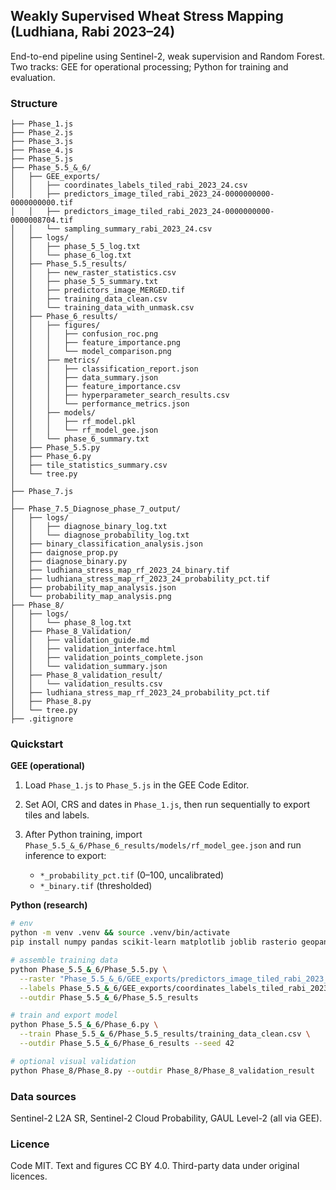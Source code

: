 ## Weakly Supervised Wheat Stress Mapping (Ludhiana, Rabi 2023–24)

End-to-end pipeline using Sentinel-2, weak supervision and Random Forest. Two tracks: GEE for operational processing; Python for training and evaluation.

### Structure

```
├── Phase_1.js
├── Phase_2.js
├── Phase_3.js
├── Phase_4.js
├── Phase_5.js
├── Phase_5.5_&_6/
│   ├── GEE_exports/
│   │   ├── coordinates_labels_tiled_rabi_2023_24.csv
│   │   ├── predictors_image_tiled_rabi_2023_24-0000000000-0000000000.tif
│   │   ├── predictors_image_tiled_rabi_2023_24-0000000000-0000008704.tif
│   │   └── sampling_summary_rabi_2023_24.csv
│   ├── logs/
│   │   ├── phase_5_5_log.txt
│   │   └── phase_6_log.txt
│   ├── Phase_5.5_results/
│   │   ├── new_raster_statistics.csv
│   │   ├── phase_5_5_summary.txt
│   │   ├── predictors_image_MERGED.tif
│   │   ├── training_data_clean.csv
│   │   └── training_data_with_unmask.csv
│   ├── Phase_6_results/
│   │   ├── figures/
│   │   │   ├── confusion_roc.png
│   │   │   ├── feature_importance.png
│   │   │   └── model_comparison.png
│   │   ├── metrics/
│   │   │   ├── classification_report.json
│   │   │   ├── data_summary.json
│   │   │   ├── feature_importance.csv
│   │   │   ├── hyperparameter_search_results.csv
│   │   │   └── performance_metrics.json
│   │   ├── models/
│   │   │   ├── rf_model.pkl
│   │   │   └── rf_model_gee.json
│   │   └── phase_6_summary.txt
│   ├── Phase_5.5.py
│   ├── Phase_6.py
│   ├── tile_statistics_summary.csv
│   └── tree.py
│
├── Phase_7.js
│
├── Phase_7.5_Diagnose_phase_7_output/
│   ├── logs/
│   │   ├── diagnose_binary_log.txt
│   │   └── diagnose_probability_log.txt
│   ├── binary_classification_analysis.json
│   ├── daignose_prop.py
│   ├── diagnose_binary.py
│   ├── ludhiana_stress_map_rf_2023_24_binary.tif
│   ├── ludhiana_stress_map_rf_2023_24_probability_pct.tif
│   ├── probability_map_analysis.json
│   └── probability_map_analysis.png
├── Phase_8/
│   ├── logs/
│   │   └── phase_8_log.txt
│   ├── Phase_8_Validation/
│   │   ├── validation_guide.md
│   │   ├── validation_interface.html
│   │   ├── validation_points_complete.json
│   │   └── validation_summary.json
│   ├── Phase_8_validation_result/
│   │   └── validation_results.csv
│   ├── ludhiana_stress_map_rf_2023_24_probability_pct.tif
│   ├── Phase_8.py
│   └── tree.py
├── .gitignore
```

### Quickstart

**GEE (operational)**

1. Load `Phase_1.js` to `Phase_5.js` in the GEE Code Editor.
2. Set AOI, CRS and dates in `Phase_1.js`, then run sequentially to export tiles and labels.
3. After Python training, import `Phase_5.5_&_6/Phase_6_results/models/rf_model_gee.json` and run inference to export:

   * `*_probability_pct.tif` (0–100, uncalibrated)
   * `*_binary.tif` (thresholded)

**Python (research)**

```bash
# env
python -m venv .venv && source .venv/bin/activate
pip install numpy pandas scikit-learn matplotlib joblib rasterio geopandas shapely tqdm

# assemble training data
python Phase_5.5_&_6/Phase_5.5.py \
  --raster "Phase_5.5_&_6/GEE_exports/predictors_image_tiled_rabi_2023_24-*.tif" \
  --labels Phase_5.5_&_6/GEE_exports/coordinates_labels_tiled_rabi_2023_24.csv \
  --outdir Phase_5.5_&_6/Phase_5.5_results

# train and export model
python Phase_5.5_&_6/Phase_6.py \
  --train Phase_5.5_&_6/Phase_5.5_results/training_data_clean.csv \
  --outdir Phase_5.5_&_6/Phase_6_results --seed 42

# optional visual validation
python Phase_8/Phase_8.py --outdir Phase_8/Phase_8_validation_result
```

### Data sources

Sentinel-2 L2A SR, Sentinel-2 Cloud Probability, GAUL Level-2 (all via GEE).

### Licence

Code MIT. Text and figures CC BY 4.0. Third-party data under original licences.
